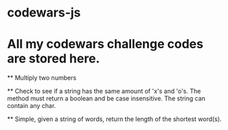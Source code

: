 # codewars-js

# All my codewars challenge codes are stored here.

** Multiply two numbers

** Check to see if a string has the same amount of 'x's and 'o's. The method must return a boolean and be case insensitive. The string can contain any char.

** Simple, given a string of words, return the length of the shortest word(s).

